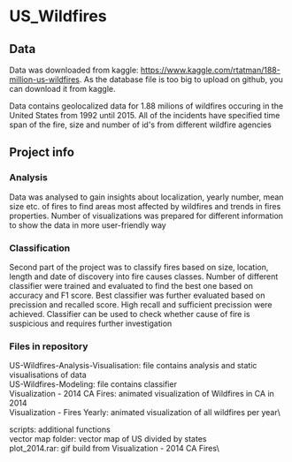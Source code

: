 # US_Wildfires

## Data
Data was downloaded from kaggle: https://www.kaggle.com/rtatman/188-million-us-wildfires. As the database file is too big to upload on github, you can download it from kaggle.

Data contains geolocalized data for 1.88 milions of wildfires occuring in the United States from 1992 until 2015. All of the incidents have specified time span of the fire, size and number of id's from different wildfire agencies

## Project info
### Analysis
Data was analysed to gain insights about localization, yearly number, mean size etc. of fires to find areas most affected by wildfires and trends in fires properties. Number of visualizations was prepared for different information to show the data in more user-friendly way

### Classification
Second part of the project was to classify fires based on size, location, length and date of discovery into fire causes classes. Number of different classifier were trained and evaluated to find the best one based on accuracy and F1 score. Best classifier was further evaluated based on precission and recalled score. High recall and sufficient precission were achieved. Classifier can be used to check whether cause of fire is suspicious and requires further investigation


### Files in repository
US-Wildfires-Analysis-Visualisation: file contains analysis and static visualisations of data\
US-Wildfires-Modeling: file contains classifier\
Visualization - 2014 CA Fires: animated visualization of Wildfires in CA in 2014\
Visualization - Fires Yearly: animated visualization of all wildfires per year\

scripts: additional functions\
vector map folder: vector map of US divided by states\
plot_2014.rar: gif build from Visualization - 2014 CA Fires\
